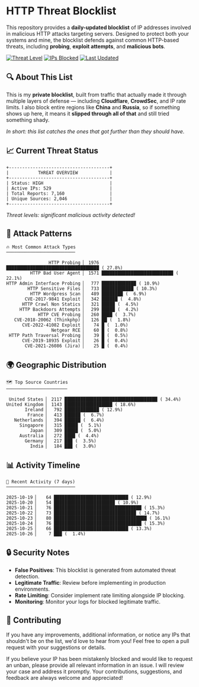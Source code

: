 # HTTP Threat Blocklist

This repository provides a **daily-updated blocklist** of IP addresses involved in malicious HTTP attacks targeting servers. Designed to protect both your systems and mine, the blocklist defends against common HTTP-based threats, including **probing**, **exploit attempts**, and **malicious bots**.

[![Threat Level](https://img.shields.io/badge/Threat%20Level-HIGH-red)](.)
[![IPs Blocked](https://img.shields.io/badge/IPs%20Blocked-529-blue)](.)
[![Last Updated](https://img.shields.io/badge/Updated-2025--10--26-brightgreen)](.)

## 🔍 About This List

This is my **private blocklist**, built from traffic that actually made it through multiple layers of defense — including **Cloudflare**, **CrowdSec**, and IP rate limits. I also block entire regions like **China** and **Russia**, so if something shows up here, it means it **slipped through all of that** and still tried something shady.

*In short: this list catches the ones that got further than they should have.*

## 📈 Current Threat Status

```
+--------------------------------------+
|           THREAT OVERVIEW            |
+--------------------------------------+
| Status: HIGH                         |
| Active IPs: 529                      |
| Total Reports: 7,160                 |
| Unique Sources: 2,046                |
+--------------------------------------+
```

*Threat levels: significant malicious activity detected!*

## 🎯 Attack Patterns

```
🔥 Most Common Attack Types
──────────────────────────

                HTTP Probing ▏ 1976 ███████████████████████████████████ ( 27.8%)
         HTTP Bad User Agent ▏ 1571 ███████████████████████████ ( 22.1%)
HTTP Admin Interface Probing ▏  777 █████████████ ( 10.9%)
        HTTP Sensitive Files ▏  733 ████████████ ( 10.3%)
         HTTP Wordpress Scan ▏  489 ████████ (  6.9%)
       CVE-2017-9841 Exploit ▏  342 ██████ (  4.8%)
      HTTP Crawl Non Statics ▏  321 █████ (  4.5%)
     HTTP Backdoors Attempts ▏  299 █████ (  4.2%)
            HTTP CVE Probing ▏  260 ████ (  3.7%)
   CVE-2018-20062 (Thinkphp) ▏  126 ██ (  1.8%)
      CVE-2022-41082 Exploit ▏   74 █ (  1.0%)
                 Netgear RCE ▏   60 █ (  0.8%)
 HTTP Path Traversal Probing ▏   39 █ (  0.5%)
      CVE-2019-18935 Exploit ▏   26 █ (  0.4%)
       CVE-2021-26086 (Jira) ▏   25 █ (  0.4%)
```

## 🌍 Geographic Distribution

```
🗺️ Top Source Countries
───────────────────────

 United States ▏ 2117 ███████████████████████████████████ ( 34.4%)
United Kingdom ▏ 1143 ██████████████████ ( 18.6%)
       Ireland ▏  792 █████████████ ( 12.9%)
        France ▏  413 ██████ (  6.7%)
   Netherlands ▏  394 ██████ (  6.4%)
     Singapore ▏  315 █████ (  5.1%)
         Japan ▏  309 █████ (  5.0%)
     Australia ▏  272 ████ (  4.4%)
       Germany ▏  217 ███ (  3.5%)
         India ▏  184 ███ (  3.0%)
```

## 📊 Activity Timeline

```
📅 Recent Activity (7 days)
──────────────────────────

2025-10-19 ▏   64 ████████████████████████████ ( 12.9%)
2025-10-20 ▏   54 ███████████████████████ ( 10.9%)
2025-10-21 ▏   76 █████████████████████████████████ ( 15.3%)
2025-10-22 ▏   73 ███████████████████████████████ ( 14.7%)
2025-10-23 ▏   80 ███████████████████████████████████ ( 16.1%)
2025-10-24 ▏   76 █████████████████████████████████ ( 15.3%)
2025-10-25 ▏   66 ████████████████████████████ ( 13.3%)
2025-10-26 ▏    7 ███ (  1.4%)
```

## 🔒 Security Notes

- **False Positives**: This blocklist is generated from automated threat detection.
- **Legitimate Traffic**: Review before implementing in production environments.
- **Rate Limiting**: Consider implement rate limiting alongside IP blocking.
- **Monitoring**: Monitor your logs for blocked legitimate traffic.

## 🤝 Contributing

If you have any improvements, additional information, or notice any IPs that shouldn't be on the list, we'd love to hear from you! Feel free to open a pull request with your suggestions or details.

If you believe your IP has been mistakenly blocked and would like to request an unban, please provide all relevant information in an issue. I will review your case and address it promptly. Your contributions, suggestions, and feedback are always welcome and appreciated!